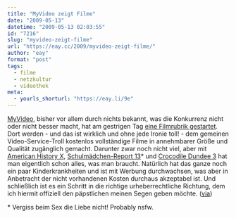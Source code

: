 ```yaml
---
title: "MyVideo zeigt Filme"
date: "2009-05-13"
datetime: "2009-05-13 02:03:55"
id: "7216"
slug: "myvideo-zeigt-filme"
url: "https://eay.cc/2009/myvideo-zeigt-filme/"
author: "eay"
format: "post"
tags:
  - filme
  - netzkultur
  - videothek
meta:
  - yourls_shorturl: "https://eay.li/9e"
---
```


[MyVideo](http://www.myvideo.de/), bisher vor allem durch nichts bekannt, was die Konkurrenz nicht oder nicht besser macht, hat am gestrigen Tag [eine Filmrubrik gestartet](http://www.myvideo.de/Filme). Dort werden - und das ist wirklich und ohne jede Ironie toll! - dem gemeinen Video-Service-Troll kostenlos vollständige Filme in annehmbarer Größe und Qualität zugänglich gemacht. Darunter zwar noch nicht viel, aber mit [American History X](http://www.myvideo.de/Filme?kID=7812&cID=39220), [Schulmädchen-Report 13](http://www.myvideo.de/Filme?kID=7812&cID=40636)\* und [Crocodile Dundee 3](http://www.myvideo.de/Filme?kID=7812&cID=39230) hat man eigentlich schon alles, was man braucht. Natürlich hat das ganze noch ein paar Kinderkrankheiten und ist mit Werbung durchwachsen, was aber in Anbetracht der nicht vorhandenen Kosten durchaus akzeptabel ist. Und schließlich ist es ein Schritt in die richtige urheberrechtliche Richtung, dem ich hiermit offiziell den päpstlichen meinen Segen geben möchte. ([via](http://www.iheartpluto.de/film/nachricht-des-tages-ganze-filme-auf-myvideode/))

\* Vergiss beim Sex die Liebe nicht! Probably nsfw.
